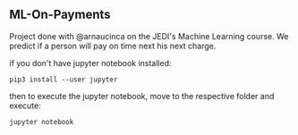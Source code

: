 ## ML-On-Payments

Project done with @arnaucinca on the JEDI's Machine Learning course.
We predict if a person will pay on time next his next charge.

if you don't have jupyter notebook installed:
```
pip3 install --user jupyter
```
then to execute the jupyter notebook, move to the respective folder and execute:

```
jupyter notebook
```


